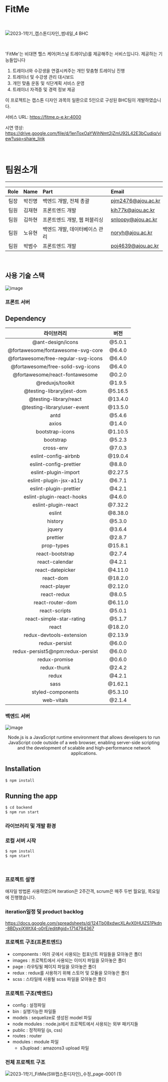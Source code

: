 # FitMe

<br>

![2023-1학기_캡스톤디자인_썸네일_4 BHC](https://github.com/BHC-capstone/FitMe/assets/86943988/4e5ab898-f979-45f5-90ff-7ffdaf88d56b)

<br>

'FitMe'는 비대면 헬스 케어(퍼스널 트레이닝)를 제공해주는 서비스입니다.
제공하는 기능들입니다

1. 트레이너와 수강생을 연결시켜주는 개인 맞춤형 트레이닝 진행
2. 트레이너 및 수강생 관리 대시보드
3. 개인 맞춤 운동 및 식단계획 서비스 운영
4. 트레이너 자격증 및 경력 정보 제공

이 프로젝트는 캡스톤 디자인 과목의 일환으로 5인으로 구성된 BHC팀이 개발하였습니다.

서비스 URL: https://fitme.p-e.kr:4000

시연 영상: https://drive.google.com/file/d/1enToxOaYWihNmt2jZmU92L42E3bCudiq/view?usp=share_link

<br>

# 팀원소개

---

| Role |  Name  | Part                           | Email              |
| :--: | :----: | :----------------------------- | :----------------- |
| 팀장 | 박진명 | 백엔드 개발, 전체 총괄         | pjm2476@ajou.ac.kr |
| 팀원 | 김재현 | 프론트엔드 개발                | kjh77k@ajou.ac.kr  |
| 팀원 | 김하현 | 프론트엔드 개발, 웹 퍼블리싱   | snloopy@ajou.ac.kr |
| 팀원 | 노유현 | 백엔드 개발, 데이터베이스 관리 | noryh@ajou.ac.kr   |
| 팀원 | 박범수 | 프론트엔드 개발                | poj4639@ajou.ac.kr |

<br>

## 사용 기술 스택

![image](https://github.com/BHC-capstone/FitMe/assets/86943988/c0e277cc-ffc7-46c7-96ef-bc2f1280e258)

### 프론트 서버
## Dependency

| 라이브러리 | 버전 |
|:-------:|:---:|
|@ant-design/icons|@5.0.1|
|@fortawesome/fontawesome-svg-core|@6.4.0|
|@fortawesome/free-regular-svg-icons|@6.4.0|
| @fortawesome/free-solid-svg-icons|@6.4.0|
| @fortawesome/react-fontawesome|@0.2.0|
| @reduxjs/toolkit|@1.9.5|
| @testing-library/jest-dom|@5.16.5|
| @testing-library/react|@13.4.0|
| @testing-library/user-event|@13.5.0|
| antd|@5.4.6|
| axios|@1.4.0|
| bootstrap-icons|@1.10.5|
| bootstrap|@5.2.3|
| cross-env|@7.0.3|
| eslint-config-airbnb|@19.0.4|
| eslint-config-prettier|@8.8.0|
| eslint-plugin-import|@2.27.5|
| eslint-plugin-jsx-a11y|@6.7.1|
| eslint-plugin-prettier|@4.2.1|
| eslint-plugin-react-hooks|@4.6.0|
| eslint-plugin-react|@7.32.2|
| eslint|@8.38.0|
| history|@5.3.0|
| jquery|@3.6.4|
| prettier|@2.8.7|
| prop-types|@15.8.1|
| react-bootstrap|@2.7.4|
| react-calendar|@4.2.1|
| react-datepicker|@4.11.0|
| react-dom|@18.2.0|
| react-player|@2.12.0|
| react-redux|@8.0.5|
| react-router-dom|@6.11.0|
| react-scripts|@5.0.1|
| react-simple-star-rating|@5.1.7|
| react|@18.2.0|
| redux-devtools-extension|@2.13.9|
| redux-persist|@6.0.0|
| redux-persist5@npm:redux-persist|@6.0.0|
| redux-promise|@0.6.0|
| redux-thunk|@2.4.2|
| redux|@4.2.1|
| sass|@1.62.1|
| styled-components|@5.3.10|
| web-vitals|@2.1.4|




### 백엔드 서버


![image](https://github.com/noyouhyun/Capstone/blob/main/%E1%84%82%E1%85%A9%E1%84%83%E1%85%B3.png)

<p align="center">
Node.js is a JavaScript runtime environment that allows developers to run JavaScript code outside of a web browser, enabling server-side scripting and the development of scalable and high-performance network applications.</p>




## Installation

```bash
$ npm install
```

## Running the app

```bash
$ cd backend
$ npm run start
```

### 라이브러리 및 개발 환경

### 로컬 서버 시작

```bash
$ npm install
$ npm start
```

<br>

### 프로젝트 설명

애자일 방법론 사용하였으며 iteration은 2주간격, scrum은 매주 두번 월요일, 목요일에 진행했습니다.

### iteration일정 및 product backlog

https://docs.google.com/spreadsheets/d/124Tb08xdwcXLAvX0HUlZS1Pkdn-8BDyxjXWtX4-o0rE/edit#gid=1714794367

### 프로젝트 구조(프론트엔드)

- components : 여러 곳에서 사용되는 컴포넌트 파일들을 모아놓은 폴더
- images : 프로젝트에서 사용되는 이미지 파일을 모아놓은 폴더
- page : 라우팅될 페이지 파일을 모아놓은 폴더
- redux : redux를 사용하기 위해 스토어 및 모듈을 모아놓은 폴더
- scss : 스타일에 사용될 scss 파일을 모아놓은 폴더

### 프로젝트 구조(백엔드)

 - config : 설정파일
 - bin : 실행가능한 파일들
 - models : sequelize로 생성된 model 파일
 - node modules : node.js에서 프로젝트에서 사용되는 외부 패키지들
 - public : 정적파일 (js, css)
 - routes : router 
 -  modules : module 파일
    - s3upload : amazons3 upload 파일

### 전체 프로젝트 구조

![2023-1학기_FitMe(SW캡스톤디자인)_수정_page-0001 (1)](https://github.com/BHC-capstone/FitMe/assets/86943988/e6e18986-1f36-4969-8574-d2ce497ac278)
